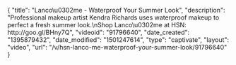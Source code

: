 {
    "title": "Lanco\u0302me - Waterproof Your Summer Look",
    "description": "Professional makeup artist Kendra Richards uses waterproof makeup to perfect a fresh summer look.\nShop Lanco\u0302me at HSN: http:\/\/goo.gl\/BHny7Q",
    "videoid": "91796640",
    "date_created": "1395879432",
    "date_modified": "1501247614",
    "type": "captivate",
    "layout": "video",
    "url": "\/v\/hsn-lanco-me-waterproof-your-summer-look\/91796640"
}